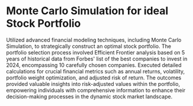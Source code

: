 # Monte Carlo Simulation for ideal Stock Portfolio

Utilized advanced financial modeling techniques, including Monte Carlo Simulation, to strategically construct an optimal stock portfolio. The portfolio selection process involved Efficient Frontier analysis based on 5 years of historical data from Forbes' list of the best companies to invest in 2024, encompassing 10 carefully chosen companies. Executed detailed calculations for crucial financial metrics such as annual returns, volatility, portfolio weight optimization, and adjusted risk of return. The outcomes provided valuable insights into risk-adjusted values within the portfolio, empowering individuals with comprehensive information to enhance their decision-making processes in the dynamic stock market landscape.
